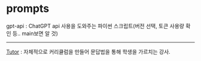 # prompts
gpt-api : ChatGPT api 사용을 도와주는 파이썬 스크립트(버전 선택, 토큰 사용량 확인 등.. main보면 알 것)  

---
[Tutor](tutor.md) : 자체적으로 커리큘럼을 만들어 문답법을 통해 학생을 가르치는 강사. 
